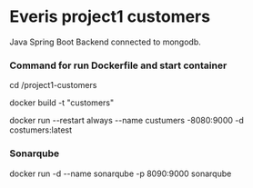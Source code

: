 # Everis project1 customers

Java Spring Boot Backend connected to mongodb.

### Command for run Dockerfile and start container
cd /project1-customers

docker build -t "customers"

docker run --restart always --name custumers -8080:9000 -d costumers:latest

### Sonarqube
docker run -d --name sonarqube -p 8090:9000 sonarqube
